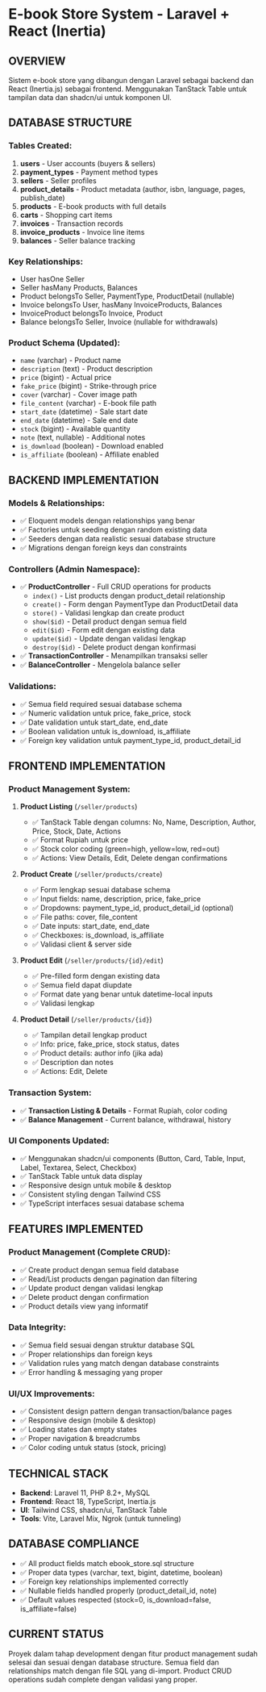 # E-book Store System - Laravel + React (Inertia)

## **OVERVIEW**
Sistem e-book store yang dibangun dengan Laravel sebagai backend dan React (Inertia.js) sebagai frontend. Menggunakan TanStack Table untuk tampilan data dan shadcn/ui untuk komponen UI.

## **DATABASE STRUCTURE**
### **Tables Created:**
1. **users** - User accounts (buyers & sellers)
2. **payment_types** - Payment method types
3. **sellers** - Seller profiles
4. **product_details** - Product metadata (author, isbn, language, pages, publish_date)
5. **products** - E-book products with full details
6. **carts** - Shopping cart items
7. **invoices** - Transaction records
8. **invoice_products** - Invoice line items
9. **balances** - Seller balance tracking

### **Key Relationships:**
- User hasOne Seller
- Seller hasMany Products, Balances
- Product belongsTo Seller, PaymentType, ProductDetail (nullable)
- Invoice belongsTo User, hasMany InvoiceProducts, Balances
- InvoiceProduct belongsTo Invoice, Product
- Balance belongsTo Seller, Invoice (nullable for withdrawals)

### **Product Schema (Updated):**
- `name` (varchar) - Product name
- `description` (text) - Product description
- `price` (bigint) - Actual price
- `fake_price` (bigint) - Strike-through price
- `cover` (varchar) - Cover image path
- `file_content` (varchar) - E-book file path
- `start_date` (datetime) - Sale start date
- `end_date` (datetime) - Sale end date
- `stock` (bigint) - Available quantity
- `note` (text, nullable) - Additional notes
- `is_download` (boolean) - Download enabled
- `is_affiliate` (boolean) - Affiliate enabled

## **BACKEND IMPLEMENTATION**

### **Models & Relationships:**
- ✅ Eloquent models dengan relationships yang benar
- ✅ Factories untuk seeding dengan random existing data
- ✅ Seeders dengan data realistic sesuai database structure
- ✅ Migrations dengan foreign keys dan constraints

### **Controllers (Admin Namespace):**
- ✅ **ProductController** - Full CRUD operations for products
  - `index()` - List products dengan product_detail relationship
  - `create()` - Form dengan PaymentType dan ProductDetail data
  - `store()` - Validasi lengkap dan create product
  - `show($id)` - Detail product dengan semua field
  - `edit($id)` - Form edit dengan existing data
  - `update($id)` - Update dengan validasi lengkap
  - `destroy($id)` - Delete product dengan konfirmasi
- ✅ **TransactionController** - Menampilkan transaksi seller
- ✅ **BalanceController** - Mengelola balance seller

### **Validations:**
- ✅ Semua field required sesuai database schema
- ✅ Numeric validation untuk price, fake_price, stock
- ✅ Date validation untuk start_date, end_date
- ✅ Boolean validation untuk is_download, is_affiliate
- ✅ Foreign key validation untuk payment_type_id, product_detail_id

## **FRONTEND IMPLEMENTATION**

### **Product Management System:**
1. **Product Listing** (`/seller/products`)
   - ✅ TanStack Table dengan columns: No, Name, Description, Author, Price, Stock, Date, Actions
   - ✅ Format Rupiah untuk price
   - ✅ Stock color coding (green=high, yellow=low, red=out)
   - ✅ Actions: View Details, Edit, Delete dengan confirmations

2. **Product Create** (`/seller/products/create`)
   - ✅ Form lengkap sesuai database schema
   - ✅ Input fields: name, description, price, fake_price
   - ✅ Dropdowns: payment_type_id, product_detail_id (optional)
   - ✅ File paths: cover, file_content
   - ✅ Date inputs: start_date, end_date
   - ✅ Checkboxes: is_download, is_affiliate
   - ✅ Validasi client & server side

3. **Product Edit** (`/seller/products/{id}/edit`)
   - ✅ Pre-filled form dengan existing data
   - ✅ Semua field dapat diupdate
   - ✅ Format date yang benar untuk datetime-local inputs
   - ✅ Validasi lengkap

4. **Product Detail** (`/seller/products/{id}`)
   - ✅ Tampilan detail lengkap product
   - ✅ Info: price, fake_price, stock status, dates
   - ✅ Product details: author info (jika ada)
   - ✅ Description dan notes
   - ✅ Actions: Edit, Delete

### **Transaction System:**
- ✅ **Transaction Listing & Details** - Format Rupiah, color coding
- ✅ **Balance Management** - Current balance, withdrawal, history

### **UI Components Updated:**
- ✅ Menggunakan shadcn/ui components (Button, Card, Table, Input, Label, Textarea, Select, Checkbox)
- ✅ TanStack Table untuk data display
- ✅ Responsive design untuk mobile & desktop
- ✅ Consistent styling dengan Tailwind CSS
- ✅ TypeScript interfaces sesuai database schema

## **FEATURES IMPLEMENTED**

### **Product Management (Complete CRUD):**
- ✅ Create product dengan semua field database
- ✅ Read/List products dengan pagination dan filtering
- ✅ Update product dengan validasi lengkap
- ✅ Delete product dengan confirmation
- ✅ Product details view yang informatif

### **Data Integrity:**
- ✅ Semua field sesuai dengan struktur database SQL
- ✅ Proper relationships dan foreign keys
- ✅ Validation rules yang match dengan database constraints
- ✅ Error handling & messaging yang proper

### **UI/UX Improvements:**
- ✅ Consistent design pattern dengan transaction/balance pages
- ✅ Responsive design (mobile & desktop)
- ✅ Loading states dan empty states
- ✅ Proper navigation & breadcrumbs
- ✅ Color coding untuk status (stock, pricing)

## **TECHNICAL STACK**
- **Backend**: Laravel 11, PHP 8.2+, MySQL
- **Frontend**: React 18, TypeScript, Inertia.js
- **UI**: Tailwind CSS, shadcn/ui, TanStack Table
- **Tools**: Vite, Laravel Mix, Ngrok (untuk tunneling)

## **DATABASE COMPLIANCE**
- ✅ All product fields match ebook_store.sql structure
- ✅ Proper data types (varchar, text, bigint, datetime, boolean)
- ✅ Foreign key relationships implemented correctly
- ✅ Nullable fields handled properly (product_detail_id, note)
- ✅ Default values respected (stock=0, is_download=false, is_affiliate=false)

## **CURRENT STATUS**
Proyek dalam tahap development dengan fitur product management sudah selesai dan sesuai dengan database structure. Semua field dan relationships match dengan file SQL yang di-import. Product CRUD operations sudah complete dengan validasi yang proper.